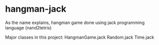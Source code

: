 # hangman-jack
As the name explains, hangman game done using jack programming language (nand2tetris)

Major classes in this project:
HangmanGame.jack
Random.jack
Time.jack
